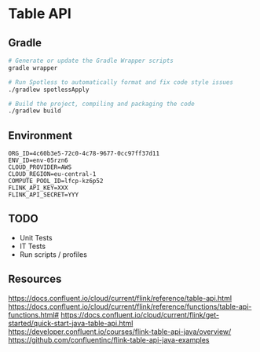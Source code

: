 # Table API

## Gradle

```bash
# Generate or update the Gradle Wrapper scripts  
gradle wrapper  

# Run Spotless to automatically format and fix code style issues  
./gradlew spotlessApply

# Build the project, compiling and packaging the code  
./gradlew build
```

## Environment

```properties
ORG_ID=4c60b3e5-72c0-4c78-9677-0cc97ff37d11
ENV_ID=env-05rzn6
CLOUD_PROVIDER=AWS
CLOUD_REGION=eu-central-1
COMPUTE_POOL_ID=lfcp-kz6p52
FLINK_API_KEY=XXX
FLINK_API_SECRET=YYY
```

## TODO

- Unit Tests
- IT Tests
- Run scripts / profiles

## Resources

https://docs.confluent.io/cloud/current/flink/reference/table-api.html
https://docs.confluent.io/cloud/current/flink/reference/functions/table-api-functions.html#
https://docs.confluent.io/cloud/current/flink/get-started/quick-start-java-table-api.html
https://developer.confluent.io/courses/flink-table-api-java/overview/
https://github.com/confluentinc/flink-table-api-java-examples
